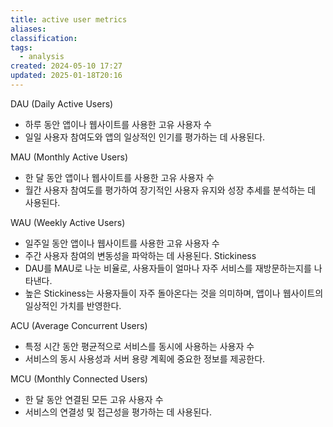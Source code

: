 ```yaml
---
title: active user metrics
aliases: 
classification: 
tags:
  - analysis
created: 2024-05-10 17:27
updated: 2025-01-18T20:16
---
```

DAU (Daily Active Users)
- 하루 동안 앱이나 웹사이트를 사용한 고유 사용자 수
- 일일 사용자 참여도와 앱의 일상적인 인기를 평가하는 데 사용된다.

MAU (Monthly Active Users)
- 한 달 동안 앱이나 웹사이트를 사용한 고유 사용자 수
- 월간 사용자 참여도를 평가하여 장기적인 사용자 유지와 성장 추세를 분석하는 데 사용된다.

WAU (Weekly Active Users)
- 일주일 동안 앱이나 웹사이트를 사용한 고유 사용자 수
- 주간 사용자 참여의 변동성을 파악하는 데 사용된다.
Stickiness
- DAU를 MAU로 나눈 비율로, 사용자들이 얼마나 자주 서비스를 재방문하는지를 나타낸다.
- 높은 Stickiness는 사용자들이 자주 돌아온다는 것을 의미하며, 앱이나 웹사이트의 일상적인 가치를 반영한다.

ACU (Average Concurrent Users)
- 특정 시간 동안 평균적으로 서비스를 동시에 사용하는 사용자 수
- 서비스의 동시 사용성과 서버 용량 계획에 중요한 정보를 제공한다.

MCU (Monthly Connected Users)
- 한 달 동안 연결된 모든 고유 사용자 수
- 서비스의 연결성 및 접근성을 평가하는 데 사용된다.
